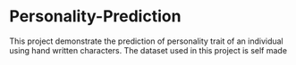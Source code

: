 # Personality-Prediction
This project demonstrate the prediction of personality trait of an individual using hand written characters. The dataset used in this project is self made
